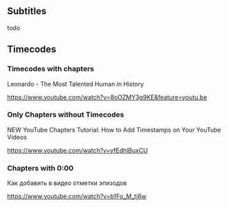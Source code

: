 


## Subtitles

todo



## Timecodes


### Timecodes with chapters

Leonardo - The Most Talented Human in History

https://www.youtube.com/watch?v=8oOZMY3g9KE&feature=youtu.be


### Only Chapters without Timecodes

NEW YouTube Chapters Tutorial: How to Add Timestamps on Your YouTube Videos

https://www.youtube.com/watch?v=yfEdhlBuxCU


### Chapters with 0:00 

Как добавить в видео отметки эпизодов

https://www.youtube.com/watch?v=b1Fo_M_tj6w

